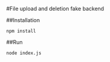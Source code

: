 #File upload and deletion fake backend

##Installation

```
npm install
```

##Run

```
node index.js
```